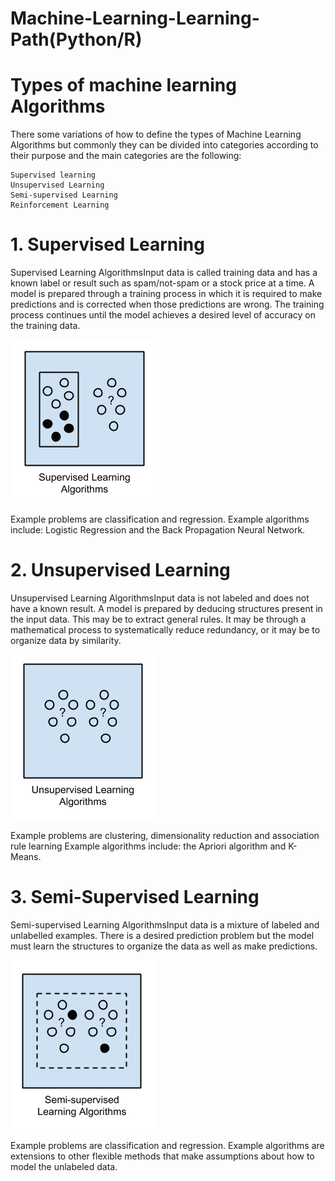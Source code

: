 # Machine-Learning-Learning-Path(Python/R)

# Types of machine learning Algorithms

There some variations of how to define the types of Machine Learning Algorithms but commonly they can be divided into categories according to their purpose and the main categories are the following:

    Supervised learning
    Unsupervised Learning
    Semi-supervised Learning
    Reinforcement Learning
    
 # 1. Supervised Learning

Supervised Learning AlgorithmsInput data is called training data and has a known label or result such as spam/not-spam or a stock price at a time.
A model is prepared through a training process in which it is required to make predictions and is corrected when those predictions are wrong. The training process continues until the model achieves a desired level of accuracy on the training data.

![](docs/images/Supervised-Learning-Algorithms.png)

Example problems are classification and regression.
Example algorithms include: Logistic Regression and the Back Propagation Neural Network.

# 2. Unsupervised Learning
Unsupervised Learning AlgorithmsInput data is not labeled and does not have a known result.
A model is prepared by deducing structures present in the input data. This may be to extract general rules. It may be through a mathematical process to systematically reduce redundancy, or it may be to organize data by similarity.

![](docs/images/Unsupervised-Learning-Algorithms.png)

Example problems are clustering, dimensionality reduction and association rule learning
Example algorithms include: the Apriori algorithm and K-Means.

# 3. Semi-Supervised Learning
Semi-supervised Learning AlgorithmsInput data is a mixture of labeled and unlabelled examples.
There is a desired prediction problem but the model must learn the structures to organize the data as well as make predictions.

![](docs/images/Semi-supervised-Learning-Algorithms.png)

Example problems are classification and regression.
Example algorithms are extensions to other flexible methods that make assumptions about how to model the unlabeled data.


    
    
